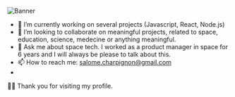 
![Banner](https://github.com/Salome-Cha/Salome-Cha/master/Banner-Github.jpg)


- 🔭 I’m currently working on several projects (Javascript, React, Node.js)
- 👯 I’m looking to collaborate on meaningful projects, related to space, education, science, medecine or anything meaningful.
- 💬 Ask me about space tech. I worked as a product manager in space for 6 years and I will always be please to talk about this.
- 📫 How to reach me: salome.charpignon@gmail.com
- 

🙏🏻 Thank you for visiting my profile.
